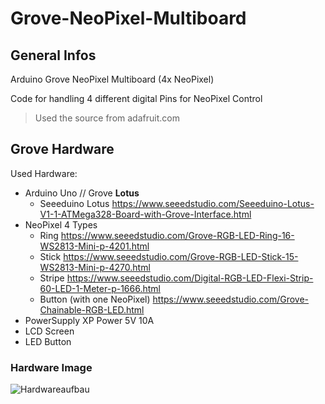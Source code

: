 # Grove-NeoPixel-Multiboard

## General Infos

Arduino Grove NeoPixel Multiboard (4x NeoPixel)

Code for handling 4 different digital Pins for NeoPixel Control

> Used the source from adafruit.com

## Grove Hardware

Used Hardware: 

* Arduino Uno // Grove **Lotus**
  * Seeeduino Lotus https://www.seeedstudio.com/Seeeduino-Lotus-V1-1-ATMega328-Board-with-Grove-Interface.html
* NeoPixel 4 Types
  * Ring https://www.seeedstudio.com/Grove-RGB-LED-Ring-16-WS2813-Mini-p-4201.html
  * Stick https://www.seeedstudio.com/Grove-RGB-LED-Stick-15-WS2813-Mini-p-4270.html 
  * Stripe https://www.seeedstudio.com/Digital-RGB-LED-Flexi-Strip-60-LED-1-Meter-p-1666.html 
  * Button (with one NeoPixel) https://www.seeedstudio.com/Grove-Chainable-RGB-LED.html 
* PowerSupply XP Power 5V 10A
* LCD Screen
* LED Button

### Hardware Image

![Hardwareaufbau](./grove_neopixel_multiboard.jpg)


